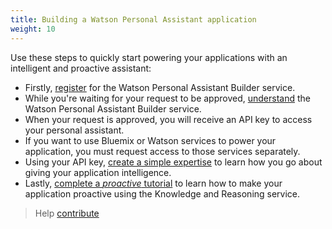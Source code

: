 ```yaml
---
title: Building a Watson Personal Assistant application
weight: 10
---
```

Use these steps to quickly start powering your applications with an intelligent and proactive assistant:

* Firstly, [register]({{site.baseurl}}/get-started/get-api-key/) for the Watson Personal Assistant Builder service.
* While you're waiting for your request to be approved, [understand]({{site.baseurl}}/programming-model/what-is-programming-model/) the Watson Personal Assistant Builder service.
* When your request is approved, you will receive an API key to access your personal assistant.
* If you want to use Bluemix or Watson services to power your application, you must request access to those services separately.
* Using your API key, [create a simple expertise]({{site.baseurl}}/expertise/what-are-they/) to learn how you go about giving your application intelligence.
* Lastly, [complete a _proactive_ tutorial]({{site.baseurl}}/knowledge/proactive/) to learn how to make your application proactive using the Knowledge and Reasoning service.

>Help [contribute]({{site.baseurl}}/contribute/contribute-doc/)
